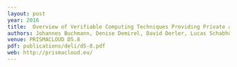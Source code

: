 ```yaml
---
layout: post
year: 2016
title:  Overview of Verifiable Computing Techniques Providing Private and Public Verification
authors: Johannes Buchmann, Denise Demirel, David Derler, Lucas Schabhüser, Daniel Slamanig
venue: PRISMACLOUD D5.8
pdf: publications/deli/d5-8.pdf
web: http://prismacloud.eu/
---
```


